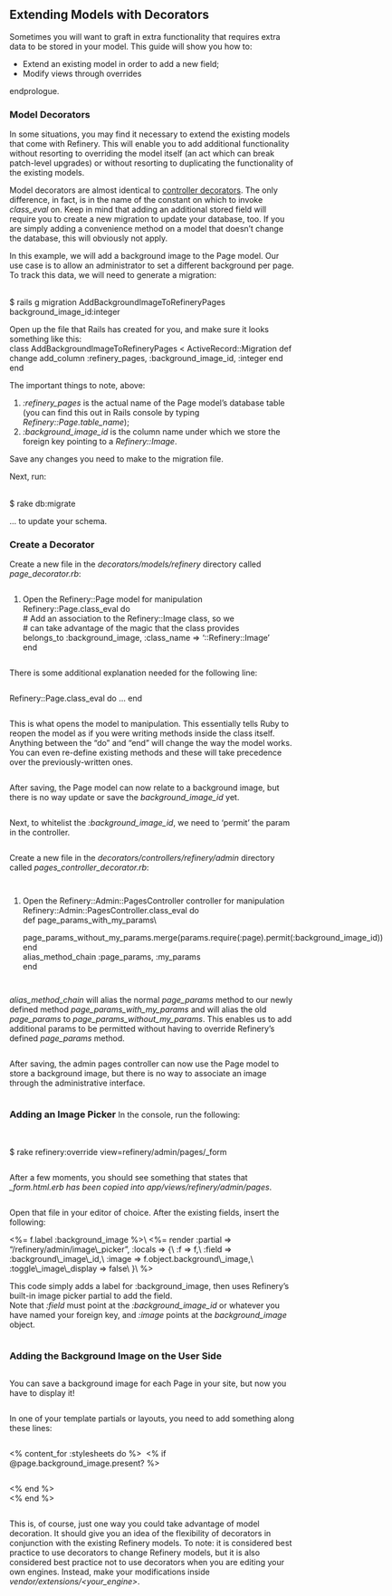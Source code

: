 Extending Models with Decorators
--------------------------------

Sometimes you will want to graft in extra functionality that requires
extra data to be stored in your model. This guide will show you how to:

-   Extend an existing model in order to add a new field;
-   Modify views through overrides

endprologue.

### Model Decorators

In some situations, you may find it necessary to extend the existing
models that come with Refinery. This will enable you to add additional
functionality without resorting to overriding the model itself (an act
which can break patch-level upgrades) or without resorting to
duplicating the functionality of the existing models.

Model decorators are almost identical to [controller
decorators](/guides/extending-controllers-and-models-with-decorators).
The only difference, in fact, is in the name of the constant on which to
invoke *class\_eval* on. Keep in mind that adding an additional stored
field will require you to create a new migration to update your
database, too. If you are simply adding a convenience method on a model
that doesn’t change the database, this will obviously not apply.

In this example, we will add a background image to the Page model. Our
use case is to allow an administrator to set a different background per
page. To track this data, we will need to generate a migration:

<shell>\
 \$ rails g migration AddBackgroundImageToRefineryPages
background\_image\_id:integer\
</shell>

Open up the file that Rails has created for you, and make sure it looks
something like this:\
<ruby>\
class AddBackgroundImageToRefineryPages < ActiveRecord::Migration
  def change
    add_column :refinery_pages, :background_image_id, :integer
  end
end
</ruby>

The important things to note, above:

1.  *:refinery\_pages* is the actual name of the Page model’s database
    table (you can find this out in Rails console by typing
    *Refinery::Page.table\_name*);
2.  *:background\_image\_id* is the column name under which we store the
    foreign key pointing to a *Refinery::Image*.

Save any changes you need to make to the migration file.

Next, run:

<shell>\
 \$ rake db:migrate\
</shell>

… to update your schema.

### Create a Decorator

Create a new file in the *decorators/models/refinery* directory called
*page\_decorator.rb*:

<ruby>

1.  Open the Refinery::Page model for manipulation\
    Refinery::Page.class\_eval do\
     \# Add an association to the Refinery::Image class, so we\
     \# can take advantage of the magic that the class provides\
     belongs\_to :background\_image, :class\_name =&gt;
    ‘::Refinery::Image’\
    end\
    </ruby>

There is some additional explanation needed for the following line:

<ruby>\
Refinery::Page.class\_eval do … end\
</ruby>

This is what opens the model to manipulation. This essentially tells
Ruby to reopen the model as if you were writing methods inside the class
itself. Anything between the “do” and “end” will change the way the
model works. You can even re-define existing methods and these will take
precedence over the previously-written ones.

After saving, the Page model can now relate to a background image, but
there is no way update or save the *background\_image\_id* yet.

Next, to whitelist the *:background\_image\_id*, we need to ‘permit’ the
param in the controller.

Create a new file in the *decorators/controllers/refinery/admin*
directory called *pages\_controller\_decorator.rb*:

<ruby>

1.  Open the Refinery::Admin::PagesController controller for
    manipulation\
    Refinery::Admin::PagesController.class\_eval do\
     def page\_params\_with\_my\_params\

    page\_params\_without\_my\_params.merge(params.require(:page).permit(:background\_image\_id))\
     end\
     alias\_method\_chain :page\_params, :my\_params\
    end\
    </ruby>

*alias\_method\_chain* will alias the normal *page\_params* method to
our newly defined method *page\_params\_with\_my\_params* and will alias
the old *page\_params* to *page\_params\_without\_my\_params*. This
enables us to add additional params to be permitted without having to
override Refinery’s defined *page\_params* method.

After saving, the admin pages controller can now use the Page model to
store a background image, but there is no way to associate an image
through the administrative interface.

### Adding an Image Picker

In the console, run the following:

<shell>\
\$ rake refinery:override view=refinery/admin/pages/\_form\
</shell>

After a few moments, you should see something that states that
*\_form.html.erb has been copied into app/views/refinery/admin/pages*.

Open that file in your editor of choice. After the existing fields,
insert the following:

<ruby>

<div class="field">
<%= f.label :background_image %>\
 <%= render :partial => “/refinery/admin/image\_picker”, :locals =&gt;
{\
 :f =&gt; f,\
 :field =&gt; :background\_image\_id,\
 :image =&gt; f.object.background\_image,\
 :toggle\_image\_display =&gt; false\
 }\
 %&gt;

</div>
</ruby>

This code simply adds a label for :background\_image, then uses
Refinery’s built-in image picker partial to add the field.\
Note that *:field* must point at the *:background\_image\_id* or
whatever you have named your foreign key, and *:image* points at the
*background\_image* object.

### Adding the Background Image on the User Side

You can save a background image for each Page in your site, but now you
have to display it!

In one of your template partials or layouts, you need to add something
along these lines:

<ruby>\
<% content_for :stylesheets do %>\
 <% if @page.background_image.present? %>

<style type="text/css">
body {\
 background-image: url(<%= @page.background_image.url -%>);\
 }

</style>
<% end %>\
<% end %>\
</ruby>

This is, of course, just one way you could take advantage of model
decoration. It should give you an idea of the flexibility of decorators
in conjunction with the existing Refinery models. To note: it is
considered best practice to use decorators to change Refinery models,
but it is also considered best practice not to use decorators when you
are editing your own engines. Instead, make your modifications inside
*vendor/extensions/<your_engine>*.
